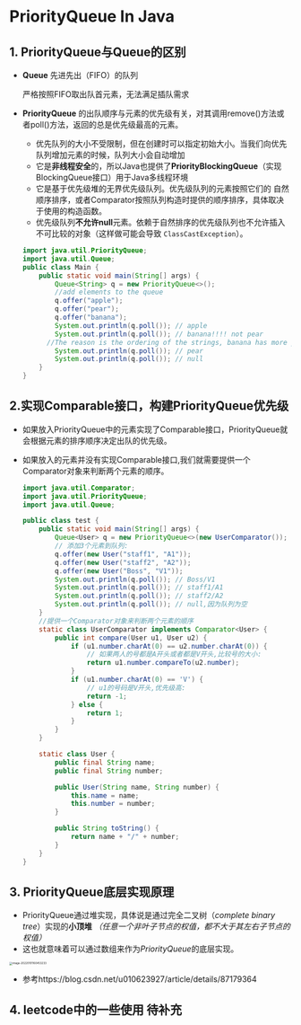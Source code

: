 # PriorityQueue In Java

## 1. PriorityQueue与Queue的区别

* **Queue** 先进先出（FIFO）的队列

  严格按照FIFO取出队首元素，无法满足插队需求

* **PriorityQueue** 的出队顺序与元素的优先级有关，对其调用remove()方法或者poll()方法，返回的总是优先级最高的元素。

  * 优先队列的大小不受限制，但在创建时可以指定初始大小。当我们向优先队列增加元素的时候，队列大小会自动增加
  * 它是**非线程安全**的，所以Java也提供了**PriorityBlockingQueue**（实现BlockingQueue接口）用于Java多线程环境
  * 它是基于优先级堆的无界优先级队列。优先级队列的元素按照它们的 自然顺序排序，或者Comparator按照队列构造时提供的顺序排序，具体取决于使用的构造函数。
  * 优先级队列**不允许null**元素。依赖于自然排序的优先级队列也不允许插入不可比较的对象（这样做可能会导致 `ClassCastException`）。

  ~~~java
  import java.util.PriorityQueue;
  import java.util.Queue;
  public class Main {
      public static void main(String[] args) {
          Queue<String> q = new PriorityQueue<>();
          //add elements to the queue
          q.offer("apple");
          q.offer("pear");
          q.offer("banana");
          System.out.println(q.poll()); // apple
          System.out.println(q.poll()); // banana!!!! not pear
        //The reason is the ordering of the strings, banana has more priority than pear.
          System.out.println(q.poll()); // pear
          System.out.println(q.poll()); // null
      }
  }
  ~~~

## 2.实现Comparable接口，构建PriorityQueue优先级

* 如果放入PriorityQueue中的元素实现了Comparable接口，PriorityQueue就会根据元素的排序顺序决定出队的优先级。

* 如果放入的元素并没有实现Comparable接口,我们就需要提供一个Comparator对象来判断两个元素的顺序。

  ~~~java
  import java.util.Comparator;
  import java.util.PriorityQueue;
  import java.util.Queue;
  
  public class test {
      public static void main(String[] args) {
          Queue<User> q = new PriorityQueue<>(new UserComparator());
          // 添加3个元素到队列:
          q.offer(new User("staff1", "A1"));
          q.offer(new User("staff2", "A2"));
          q.offer(new User("Boss", "V1"));
          System.out.println(q.poll()); // Boss/V1
          System.out.println(q.poll()); // staff1/A1
          System.out.println(q.poll()); // staff2/A2
          System.out.println(q.poll()); // null,因为队列为空
      }
      //提供一个Comparator对象来判断两个元素的顺序
      static class UserComparator implements Comparator<User> {
          public int compare(User u1, User u2) {
              if (u1.number.charAt(0) == u2.number.charAt(0)) {
                  // 如果两人的号都是A开头或者都是V开头,比较号的大小:
                  return u1.number.compareTo(u2.number);
              }
              if (u1.number.charAt(0) == 'V') {
                  // u1的号码是V开头,优先级高:
                  return -1;
              } else {
                  return 1;
              }
          }
      }
  
      static class User {
          public final String name;
          public final String number;
  
          public User(String name, String number) {
              this.name = name;
              this.number = number;
          }
  
          public String toString() {
              return name + "/" + number;
          }
      }
  }
  ~~~

## 3. PriorityQueue底层实现原理

* PriorityQueue通过堆实现，具体说是通过完全二叉树（*complete binary tree*）实现的**小顶堆** *（任意一个非叶子节点的权值，都不大于其左右子节点的权值）*
* 这也就意味着可以通过数组来作为*PriorityQueue*的底层实现。

<img src="/Users/white/Library/Application Support/typora-user-images/image-20220101160453233.png" alt="image-20220101160453233" style="zoom:33%;" />

* 参考https://blog.csdn.net/u010623927/article/details/87179364 

## 4. leetcode中的一些使用 待补充

